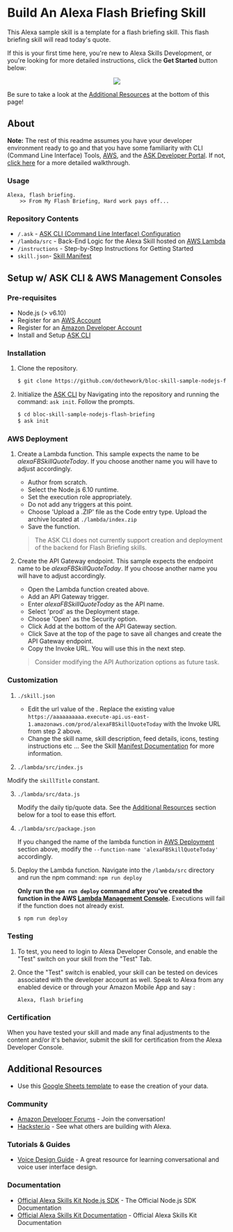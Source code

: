 #  Build An Alexa Flash Briefing Skill

This Alexa sample skill is a template for a flash briefing skill. This flash briefing skill will read today's quote.

If this is your first time here, you're new to Alexa Skills Development, or you're looking for more detailed instructions, click the **Get Started** button below:

<p align='center'>
<a href='./instructions/0-intro.md'><img src='https://camo.githubusercontent.com/db9b9ce26327ad3bac57ec4daf0961a382d75790/68747470733a2f2f6d2e6d656469612d616d617a6f6e2e636f6d2f696d616765732f472f30312f6d6f62696c652d617070732f6465782f616c6578612f616c6578612d736b696c6c732d6b69742f7475746f7269616c732f67656e6572616c2f627574746f6e732f627574746f6e5f6765745f737461727465642e5f5454485f2e706e67'></a>
</p>

Be sure to take a look at the [Additional Resources](#additional-resources) at the bottom of this page!

## About
**Note:** The rest of this readme assumes you have your developer environment ready to go and that you have some familiarity with CLI (Command Line Interface) Tools, [AWS](https://aws.amazon.com/), and the [ASK Developer Portal](https://developer.amazon.com/alexa-skills-kit). If not, [click here](./instructions/0-intro.md) for a more detailed walkthrough.

### Usage

```text
Alexa, flash briefing.
	>> From My Flash Briefing, Hard work pays off...
```

### Repository Contents
* `/.ask`	- [ASK CLI (Command Line Interface) Configuration](https://developer.amazon.com/docs/smapi/ask-cli-intro.html)	 
* `/lambda/src` - Back-End Logic for the Alexa Skill hosted on [AWS Lambda](https://aws.amazon.com/lambda/)
* `/instructions` - Step-by-Step Instructions for Getting Started
* `skill.json`- [Skill Manifest](https://developer.amazon.com/docs/smapi/skill-manifest.html)

## Setup w/ ASK CLI & AWS Management Consoles

### Pre-requisites

* Node.js (> v6.10)
* Register for an [AWS Account](https://aws.amazon.com/)
* Register for an [Amazon Developer Account](https://developer.amazon.com/)
* Install and Setup [ASK CLI](https://developer.amazon.com/docs/smapi/quick-start-alexa-skills-kit-command-line-interface.html)

### Installation
1. Clone the repository.

	```bash
	$ git clone https://github.com/dothework/bloc-skill-sample-nodejs-flash-briefing/
	```

2. Initialize the [ASK CLI](https://developer.amazon.com/docs/smapi/quick-start-alexa-skills-kit-command-line-interface.html) by Navigating into the repository and running the command: `ask init`. Follow the prompts.

	```bash
	$ cd bloc-skill-sample-nodejs-flash-briefing
	$ ask init
	```

### AWS Deployment

1. Create a Lambda function. This sample expects the name to be _alexaFBSkillQuoteToday_. If you choose another name you will have to adjust accordingly.

	- Author from scratch.
	- Select the Node.js 6.10 runtime.
	- Set the execution role appropriately.
	- Do not add any triggers at this point.
	- Choose 'Upload a .ZIP' file as the Code entry type. Upload the archive located at `./lambda/index.zip`
	- Save the function.

	> The ASK CLI does not currently support creation and deployment of the backend for Flash Briefing skills.

2. Create the API Gateway endpoint. This sample expects the endpoint name to be _alexaFBSkillQuoteToday_. If you choose another name you will have to adjust accordingly.

	- Open the Lambda function created above.
	- Add an API Gateway trigger.
	- Enter _alexaFBSkillQuoteToday_ as the API name.
	- Select 'prod' as the Deployment stage.
	- Choose 'Open' as the Security option.
	- Click Add at the bottom of the API Gateway section.
	- Click Save at the top of the page to save all changes and create the API Gateway endpoint.
	- Copy the Invoke URL. You will use this in the next step.

	> Consider modifying the API Authorization options as future task.

### Customization

1. ```./skill.json```

	- Edit the url value of the . Replace the existing value  `https://aaaaaaaaaa.execute-api.us-east-1.amazonaws.com/prod/alexaFBSkillQuoteToday` with the Invoke URL from step 2 above.
	- Change the skill name, skill description, feed details, icons, testing instructions etc ... See the Skill [Manifest Documentation](https://developer.amazon.com/docs/smapi/skill-manifest.html) for more information.

2. ```./lambda/src/index.js```

  Modify the `skillTitle` constant.

3. ```./lambda/src/data.js```

	Modify the daily tip/quote data. See the [Additional Resources](#additional-resources) section below for a tool to ease this effort.

4. ```./lambda/src/package.json```

	If you changed the name of the lambda function in [AWS Deployment](#aws-deployment) section above, modify the `--function-name 'alexaFBSkillQuoteToday'` accordingly.

5. Deploy the Lambda function. Navigate into the `/lambda/src` directory and run the npm command: `npm run deploy`

	**Only run the `npm run deploy` command after you've created the function in the AWS [Lambda Management Console](https://console.aws.amazon.com/lambda/home).** Executions will fail if the function does not already exist.  

	```bash
	$ npm run deploy
	```

### Testing

1. To test, you need to login to Alexa Developer Console, and enable the "Test" switch on your skill from the "Test" Tab.

2. Once the "Test" switch is enabled, your skill can be tested on devices associated with the developer account as well. Speak to Alexa from any enabled device or through your Amazon Mobile App and say :

	```text
	Alexa, flash briefing
	```

### Certification

When you have tested your skill and made any final adjustments to the content and/or it's behavior, submit the skill for certification from the Alexa Developer Console.

## Additional Resources

* Use this [Google Sheets template](https://docs.google.com/spreadsheets/d/1_pitjZcZ46vReytXG2sAOg4eD5U2VS_Pe83a1-PoKIQ/edit?usp=sharing) to ease the creation of your data.

### Community
* [Amazon Developer Forums](https://forums.developer.amazon.com/spaces/165/index.html) - Join the conversation!
* [Hackster.io](https://www.hackster.io/amazon-alexa) - See what others are building with Alexa.

### Tutorials & Guides
* [Voice Design Guide](https://developer.amazon.com/designing-for-voice/) - A great resource for learning conversational and voice user interface design.

### Documentation
* [Official Alexa Skills Kit Node.js SDK](https://www.npmjs.com/package/alexa-sdk) - The Official Node.js SDK Documentation
*  [Official Alexa Skills Kit Documentation](https://developer.amazon.com/docs/ask-overviews/build-skills-with-the-alexa-skills-kit.html) - Official Alexa Skills Kit Documentation
